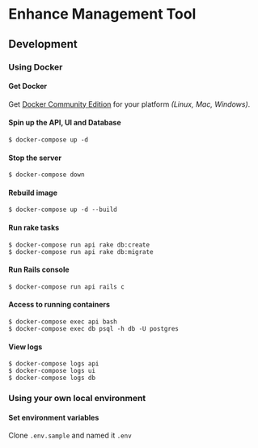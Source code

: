 # Enhance Management Tool

## Development

### Using Docker

#### Get Docker

Get [Docker Community Edition](https://www.docker.com/community-edition) for your platform *(Linux, Mac, Windows)*.

#### Spin up the API, UI and Database

```
$ docker-compose up -d
```

#### Stop the server

```
$ docker-compose down
```

#### Rebuild image

```
$ docker-compose up -d --build
```

#### Run rake tasks

```
$ docker-compose run api rake db:create
$ docker-compose run api rake db:migrate
```

#### Run Rails console

```
$ docker-compose run api rails c
```

#### Access to running containers

```
$ docker-compose exec api bash
$ docker-compose exec db psql -h db -U postgres
```

#### View logs

```
$ docker-compose logs api
$ docker-compose logs ui
$ docker-compose logs db
```

### Using your own local environment

#### Set environment variables

Clone `.env.sample` and named it `.env`
